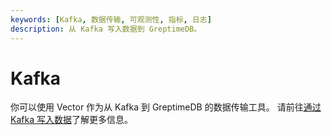 ```yaml
---
keywords: [Kafka, 数据传输, 可观测性, 指标, 日志]
description: 从 Kafka 写入数据到 GreptimeDB。
---
```


# Kafka

你可以使用 Vector 作为从 Kafka 到 GreptimeDB 的数据传输工具。
请前往[通过 Kafka 写入数据](/user-guide/ingest-data/for-observability/kafka.md)了解更多信息。
